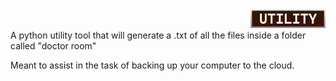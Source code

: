 <div align="right">
  <img src="../Assets/Utility_Badge.png" height=30>
</div>
A python utility tool that will generate a .txt of all the files inside a folder called "doctor room"

Meant to assist in the task of backing up your computer to the cloud.
